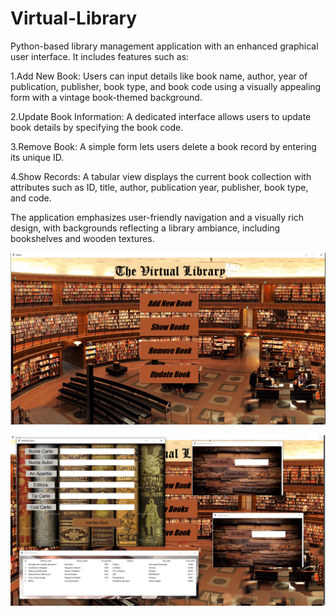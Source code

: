 # Virtual-Library
 Python-based library management application with an enhanced graphical user interface. It includes features such as:

   1.Add New Book: Users can input details like book name, author, year of publication, publisher, book type, and book code using a visually appealing form with a vintage book-themed background.

   2.Update Book Information: A dedicated interface allows users to update book details by specifying the book code.

   3.Remove Book: A simple form lets users delete a book record by entering its unique ID.

   4.Show Records: A tabular view displays the current book collection with attributes such as ID, title, author, publication year, publisher, book type, and code.

The application emphasizes user-friendly navigation and a visually rich design, with backgrounds reflecting a library ambiance, including bookshelves and wooden textures.

![Library UI](Assets/HomeVirtual_Library.png)

![Library UI](Assets/LayoutsVirtualLibrary.png)
